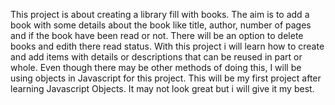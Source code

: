 This project is about creating a library fill with books.
The aim is to add a book with some details about the book like title, author, number of pages and if the book have been read or not.
There will be an option to  delete books and edith there read status.
With this project i will learn how to create and add items with details or descriptions that can be reused in part or whole.
Even though there may be other methods of doing this, I will be using objects in Javascript for this project. This will be my first project after learning Javascript Objects. It may not look great but i will give it my best.
